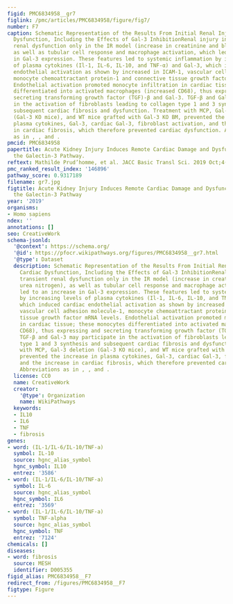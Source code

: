 ```yaml
---
figid: PMC6834958__gr7
figlink: /pmc/articles/PMC6834958/figure/fig7/
number: F7
caption: Schematic Representation of the Results From Initial Renal Injury to Cardiac
  Dysfunction, Including the Effects of Gal-3 InhibitionRenal injury induced transient
  renal dysfunction only in the IR model (increase in creatinine and blood urea nitrogen),
  as well as tubular cell response and macrophage activation, which led to an increase
  in Gal-3 expression. These features led to systemic inflammation by increasing levels
  of plasma cytokines (Il-1, IL-6, IL-10, and TNF-α) and Gal-3, which induced cardiac
  endothelial activation as shown by increased in ICAM-1, vascular cell adhesion molecule-1,
  monocyte chemoattractant protein-1 and connective tissue growth factor mRNA levels.
  Endothelial activation promoted monocyte infiltration in cardiac tissue; these monocytes
  differentiated into activated macrophages (increased CD68), thus expressing and
  secreting transforming growth factor (TGF)-β and Gal-3. TGF-β and Gal-3 may participate
  in the activation of fibroblasts leading to collagen type 1 and 3 synthesis and
  subsequent cardiac fibrosis and dysfunction. Treatment with MCP, Gal-3 deletion
  (Gal-3 KO mice), and WT mice grafted with Gal-3 KO BM, prevented the increase in
  plasma cytokines, Gal-3, cardiac Gal-3, fibroblast activation, and the increase
  in cardiac fibrosis, which therefore prevented cardiac dysfunction. Abbreviations
  as in , , and .
pmcid: PMC6834958
papertitle: Acute Kidney Injury Induces Remote Cardiac Damage and Dysfunction Through
  the Galectin-3 Pathway.
reftext: Mathilde Prud’homme, et al. JACC Basic Transl Sci. 2019 Oct;4(6):717-732.
pmc_ranked_result_index: '146896'
pathway_score: 0.9317189
filename: gr7.jpg
figtitle: Acute Kidney Injury Induces Remote Cardiac Damage and Dysfunction Through
  the Galectin-3 Pathway
year: '2019'
organisms:
- Homo sapiens
ndex: ''
annotations: []
seo: CreativeWork
schema-jsonld:
  '@context': https://schema.org/
  '@id': https://pfocr.wikipathways.org/figures/PMC6834958__gr7.html
  '@type': Dataset
  description: Schematic Representation of the Results From Initial Renal Injury to
    Cardiac Dysfunction, Including the Effects of Gal-3 InhibitionRenal injury induced
    transient renal dysfunction only in the IR model (increase in creatinine and blood
    urea nitrogen), as well as tubular cell response and macrophage activation, which
    led to an increase in Gal-3 expression. These features led to systemic inflammation
    by increasing levels of plasma cytokines (Il-1, IL-6, IL-10, and TNF-α) and Gal-3,
    which induced cardiac endothelial activation as shown by increased in ICAM-1,
    vascular cell adhesion molecule-1, monocyte chemoattractant protein-1 and connective
    tissue growth factor mRNA levels. Endothelial activation promoted monocyte infiltration
    in cardiac tissue; these monocytes differentiated into activated macrophages (increased
    CD68), thus expressing and secreting transforming growth factor (TGF)-β and Gal-3.
    TGF-β and Gal-3 may participate in the activation of fibroblasts leading to collagen
    type 1 and 3 synthesis and subsequent cardiac fibrosis and dysfunction. Treatment
    with MCP, Gal-3 deletion (Gal-3 KO mice), and WT mice grafted with Gal-3 KO BM,
    prevented the increase in plasma cytokines, Gal-3, cardiac Gal-3, fibroblast activation,
    and the increase in cardiac fibrosis, which therefore prevented cardiac dysfunction.
    Abbreviations as in , , and .
  license: CC0
  name: CreativeWork
  creator:
    '@type': Organization
    name: WikiPathways
  keywords:
  - IL10
  - IL6
  - TNF
  - fibrosis
genes:
- word: (IL-1/IL-6/IL-10/TNF-a)
  symbol: IL-10
  source: hgnc_alias_symbol
  hgnc_symbol: IL10
  entrez: '3586'
- word: (IL-1/IL-6/IL-10/TNF-a)
  symbol: IL-6
  source: hgnc_alias_symbol
  hgnc_symbol: IL6
  entrez: '3569'
- word: (IL-1/IL-6/IL-10/TNF-a)
  symbol: TNF-alpha
  source: hgnc_alias_symbol
  hgnc_symbol: TNF
  entrez: '7124'
chemicals: []
diseases:
- word: fibrosis
  source: MESH
  identifier: D005355
figid_alias: PMC6834958__F7
redirect_from: /figures/PMC6834958__F7
figtype: Figure
---
```

